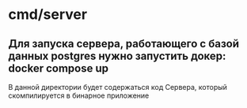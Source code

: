# cmd/server

## Для запуска сервера, работающего с базой данных postgres нужно запустить докер: docker compose up

В данной директории будет содержаться код Сервера, который скомпилируется в бинарное приложение
